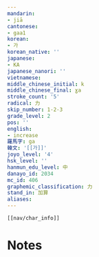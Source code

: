 ```yaml
---
mandarin:
- jiā
cantonese:
- gaa1
korean:
- 가
korean_native: ''
japanese:
- KA
japanese_nanori: ''
vietnamese:
middle_chinese_initial: k
middle_chinese_final: ɣa
stroke_count: '5'
radical: 力
skip_number: 1-2-3
grade_level: 2
pos: ''
english:
- increase
羅馬字: ga
韓文: '[[가]]'
joyo_level: '4'
hsk_level: ''
hanmun_edu_level: 中
danayo_id: 2034
mc_id: 406
graphemic_classification: 力
stand_in: 加算
aliases:
---
```

```meta-bind-embed
[[nav/char_info]]
```

# Notes
